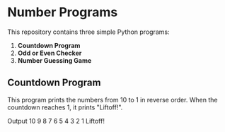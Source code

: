 # Number Programs

This repository contains three simple Python programs:

1. **Countdown Program**
2. **Odd or Even Checker**
3. **Number Guessing Game**

## Countdown Program

This program prints the numbers from 10 to 1 in reverse order. When the countdown reaches 1, it prints "Liftoff!".

Output
10
9
8
7
6
5
4
3
2
1
Liftoff!